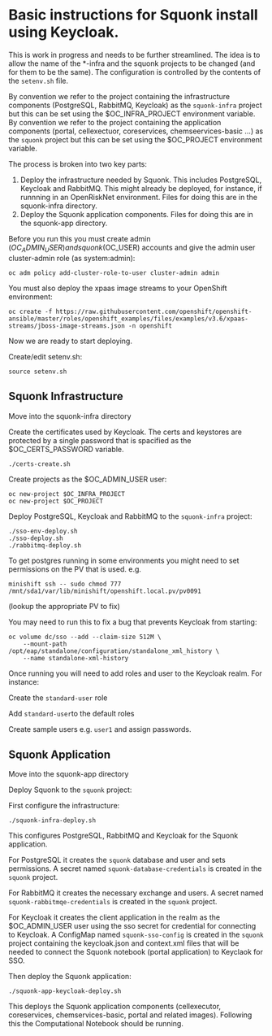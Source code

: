 # Basic instructions for Squonk install using Keycloak.

This is work in progress and needs to be further streamlined.
The idea is to allow the name of the *-infra and the squonk projects to be changed (and for them to be the same). 
The configuration is controlled by the contents of
the `setenv.sh` file.

By convention we refer to the project containing the infrastructure components (PostgreSQL, RabbitMQ, Keycloak) as the 
`squonk-infra` project but this can be set using the $OC_INFRA_PROJECT environment variable.
By convention we refer to the project containing the application components (portal, cellexectuor, coreservices, chemseervices-basic ...) as the `squonk` project but this can be set using the $OC_PROJECT environment variable.
 
The process is broken into two key parts:

1. Deploy the infrastructure needed by Squonk. This includes PostgreSQL, Keycloak and RabbitMQ. This might already be deployed, 
for instance, if runnning in an OpenRiskNet environment. Files for doing this are in the squonk-infra directory.
2. Deploy the Squonk application components. Files for doing this are in the squonk-app directory.

Before you run this you must create admin ($OC_ADMIN_USER) and squonk ($OC_USER) accounts
and give the admin user cluster-admin role (as system:admin):
```
oc adm policy add-cluster-role-to-user cluster-admin admin
```

You must also deploy the xpaas image streams to your OpenShift environment:
```
oc create -f https://raw.githubusercontent.com/openshift/openshift-ansible/master/roles/openshift_examples/files/examples/v3.6/xpaas-streams/jboss-image-streams.json -n openshift
```

Now we are ready to start deploying.

Create/edit setenv.sh:
```
source setenv.sh
```

## Squonk Infrastructure

Move into the squonk-infra directory

Create the certificates used by Keycloak.
The certs and keystores are protected by a single password that is spacified as the $OC_CERTS_PASSWORD variable.

```
./certs-create.sh
```

Create projects as the $OC_ADMIN_USER user:
```
oc new-project $OC_INFRA_PROJECT
oc new-project $OC_PROJECT
```

Deploy PostgreSQL, Keycloak and RabbitMQ to the `squonk-infra` project:
```
./sso-env-deploy.sh
./sso-deploy.sh
./rabbitmq-deploy.sh
```

To get postgres running in some environments you might need to set permissions on the PV that is used. e.g.
```
minishift ssh -- sudo chmod 777 /mnt/sda1/var/lib/minishift/openshift.local.pv/pv0091
```
(lookup the appropriate PV to fix)

You may need to run this to fix a bug that prevents Keycloak from starting:
```
oc volume dc/sso --add --claim-size 512M \
    --mount-path /opt/eap/standalone/configuration/standalone_xml_history \
    --name standalone-xml-history
```
    
Once running you will need to add roles and user to the Keycloak realm.
For instance:

Create the `standard-user` role

Add `standard-user`to the default roles

Create sample users e.g. `user1` and assign passwords.

## Squonk Application

Move into the squonk-app directory

Deploy Squonk to the `squonk` project:

First configure the infrastructure: 
```
./squonk-infra-deploy.sh
```
This configures PostgreSQL, RabbitMQ and Keycloak for the Squonk application.

For PostgreSQL it creates the `squonk` database and user and sets permissions. A secret named `squonk-database-credentials` is created in the `squonk` project.

For RabbitMQ it creates the necessary exchange and users. A secret named `squonk-rabbitmqe-credentials` is created in the `squonk` project.

For Keycloak it creates the client application in the realm as the $OC_ADMIN_USER user using the sso secret for credential for connecting to Keycloak. A ConfigMap named `squonk-sso-config` is created in the `squonk` project containing the keycloak.json and context.xml files that will be needed to connect the Squonk notebook (portal application) to Keyclaok for SSO.

Then deploy the Squonk application: 
```
./squonk-app-keycloak-deploy.sh
```
This deploys the Squonk application components (cellexecutor, coreservices, chemservices-basic, portal and related images).
Following this the Computational Notebook should be running.


